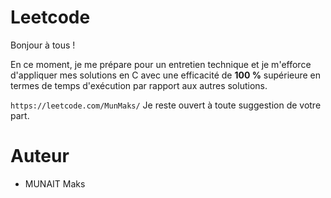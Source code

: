 # Leetcode

Bonjour à tous !

En ce moment, je me prépare pour un entretien technique et je m'efforce d'appliquer mes solutions en C avec une efficacité de <b>100 %</b> supérieure en termes de temps d'exécution par rapport aux autres solutions.

``` https://leetcode.com/MunMaks/ ```
Je reste ouvert à toute suggestion de votre part.


# Auteur
- MUNAIT Maks
